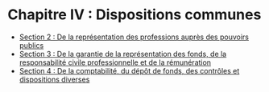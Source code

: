 # Chapitre IV : Dispositions communes

- [Section 2 : De la représentation des professions auprès des pouvoirs publics](section-2)
- [Section 3 : De la garantie de la représentation des fonds, de la responsabilité civile professionnelle et de la rémunération](section-3)
- [Section 4 : De la comptabilité, du dépôt de fonds, des contrôles et dispositions diverses](section-4)
